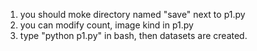 1. you should moke directory named "save" next to p1.py
2. you can modify count, image kind in p1.py
3. type "python p1.py" in bash, then datasets are created.

